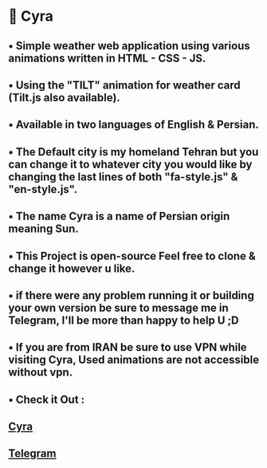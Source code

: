 # 🔆 Cyra

## • Simple weather web application using various animations written in HTML - CSS - JS.

## • Using the "TILT" animation for weather card (Tilt.js also available).

## • Available in two languages of English & Persian.

## • The Default city is my homeland Tehran but you can change it to whatever city you would like by changing the last lines of both "fa-style.js" & "en-style.js".

## • The name Cyra is a name of Persian origin meaning Sun.

## • This Project is open-source Feel free to clone & change it however u like.

## • if there were any problem running it or building your own version be sure to message me in Telegram, I'll be more than happy to help U ;D

## • If you are from IRAN be sure to use VPN while visiting Cyra, Used animations are not accessible without vpn.

## • Check it Out : 
## [Cyra](http://cyra.fast-page.org)

## [Telegram](https://t.me/GottSchlaft)
